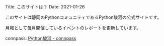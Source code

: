 Title: このサイトは？
Date: 2021-01-26

このサイトは静岡のPythonコミュニティであるPython駿河の公式サイトです。

月報として毎月開催しているイベントのレポートを更新しています。

connpass: [Python駿河 - connpass](https://py-suruga.connpass.com/)

